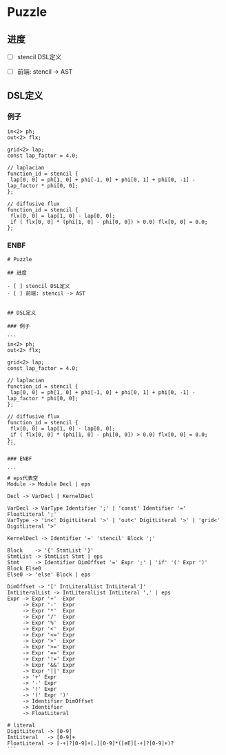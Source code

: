 # Puzzle

## 进度

- [ ] stencil DSL定义
- [ ] 前端: stencil -> AST





## DSL定义

### 例子

```
in<2> ph;
out<2> flx;

grid<2> lap;
const lap_factor = 4.0;

// laplacian
function_id = stencil {
 lap[0, 0] = ph[1, 0] + phi[-1, 0] + phi[0, 1] + phi[0, -1] - lap_factor * phi[0, 0];
};

// diffusive flux
function_id = stencil {
 flx[0, 0] = lap[1, 0] - lap[0, 0];
 if ( flx[0, 0] * (phi[1, 0] - phi[0, 0]) > 0.0) flx[0, 0] = 0.0;
};
```

### ENBF

````
# Puzzle

## 进度

- [ ] stencil DSL定义
- [ ] 前端: stencil -> AST


## DSL定义

### 例子

```
in<2> ph;
out<2> flx;

grid<2> lap;
const lap_factor = 4.0;

// laplacian
function_id = stencil {
 lap[0, 0] = ph[1, 0] + phi[-1, 0] + phi[0, 1] + phi[0, -1] - lap_factor * phi[0, 0];
};

// diffusive flux
function_id = stencil {
 flx[0, 0] = lap[1, 0] - lap[0, 0];
 if ( flx[0, 0] * (phi[1, 0] - phi[0, 0]) > 0.0) flx[0, 0] = 0.0;
};
```

### ENBF

```
# eps代表空
Module -> Module Decl | eps

Decl -> VarDecl | KernelDecl

VarDecl -> VarType Identifier ';' | 'const' Identifier '=' FloatLiteral ';'
VarType -> 'in<' DigitLiteral '>' | 'out<' DigitLiteral '>' | 'grid<' DigitLiteral '>'

KernelDecl -> Identifier '=' 'stencil' Block ';'

Block    -> '{' StmtList '}'
StmtList -> StmtList Stmt | eps
Stmt     -> Identifier DimOffset '=' Expr ';' | 'if' '(' Expr ')' Block Else0
Else0 -> 'else' Block | eps

DimOffset -> '[' IntLiteralList IntLiteral']'
IntLiteralList -> IntLiteralList IntLiteral ',' | eps
Expr -> Expr '+'  Expr
     -> Expr '-'  Expr
     -> Expr '*'  Expr
     -> Expr '/'  Expr
     -> Expr '%'  Expr
     -> Expr '<'  Expr
     -> Expr '<=' Expr
     -> Expr '>'  Expr
     -> Expr '>=' Expr
     -> Expr '==' Expr
     -> Expr '!=' Expr
     -> Expr '&&' Expr
     -> Expr '||' Expr
     -> '+' Expr
     -> '-' Expr
     -> '!' Expr
     -> '(' Expr ')'
     -> Identifier DimOffset
     -> Identifier
     -> FloatLiteral

# literal
DigitLiteral -> [0-9]
IntLiteral   -> [0-9]+
FloatLiteral -> [-+]?[0-9]+[.][0-9]*([eE][-+]?[0-9]+)?
```
